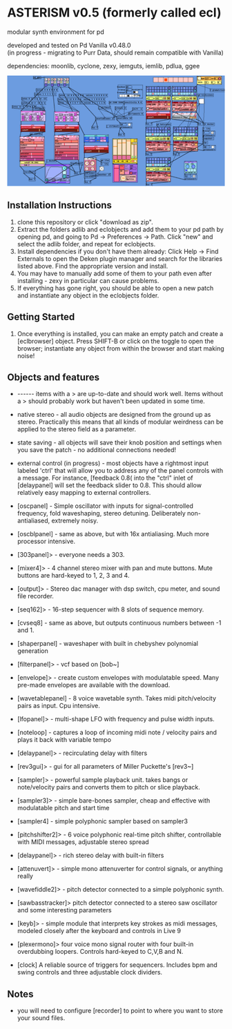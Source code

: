 # ASTERISM v0.5 (formerly called ecl) 
modular synth environment for pd   

developed and tested on Pd Vanilla v0.48.0  
(in progress - migrating to Purr Data, should remain compatible with Vanilla) 

dependencies: moonlib, cyclone, zexy, iemguts, iemlib, pdlua, ggee 

![ecl 0.4](ecl0r4screenshot.png)

## Installation Instructions

1. clone this repository or click "download as zip". 
2. Extract the folders adlib and eclobjects and add them to your pd path by opening pd, and going to Pd -> Preferences -> Path. Click "new" and select the adlib folder, and repeat for eclobjects.
3. Install dependencies if you don't have them already: Click Help -> Find Externals to open the Deken plugin manager and search for the libraries listed above. Find the appropriate version and install. 
4. You may have to manually add some of them to your path even after installing - zexy in particular can cause problems. 
5. If everything has gone right, you should be able to open a new patch and instantiate any object in the eclobjects folder. 

## Getting Started

1. Once everything is installed, you can make an empty patch and create a [eclbrowser] object. Press SHIFT-B or click on the toggle to open the browser; instantiate any object from within the browser and start making noise! 

## Objects and features

* ------ items with a > are up-to-date and should work well. Items without a > should probably work but haven't been updated in some time.

* native stereo - all audio objects are designed from the ground up as stereo. Practically this means that all kinds of modular weirdness can be applied to the stereo field as a parameter.
* state saving  - all objects will save their knob position and settings when you save the patch - no additional connections needed!
* external control (in progress) - most objects have a rightmost input labeled 'ctrl' that will allow you to address any of the panel controls with a message. For instance, [feedback 0.8( into the "ctrl" inlet of [delaypanel] will set the feedback slider to 0.8. This should allow relatively easy mapping to external controllers. 
* [oscpanel] - Simple oscillator with inputs for signal-controlled frequency, fold waveshaping, stereo detuning. Deliberately non-antialiased, extremely noisy.
* [oscblpanel] - same as above, but with 16x antialiasing. Much more processor intensive. 
* [303panel]> - everyone needs a 303. 
* [mixer4]> - 4 channel stereo mixer with pan and mute buttons. Mute buttons are hard-keyed to 1, 2, 3 and 4.
* [output]> - Stereo dac manager with dsp switch, cpu meter, and sound file recorder.
* [seq162]> - 16-step sequencer with 8 slots of sequence memory.  
* [cvseq8] - same as above, but outputs continuous numbers between -1 and 1. 
* [shaperpanel] - waveshaper with built in chebyshev polynomial generation
* [filterpanel]> - vcf based on [bob~]
* [envelope]> - create custom envelopes with modulatable speed. Many pre-made envelopes are available with the download. 
* [wavetablepanel] - 8 voice wavetable synth. Takes midi pitch/velocity pairs as input. Cpu intensive. 
* [lfopanel]> - multi-shape LFO with frequency and pulse width inputs.  
* [noteloop] - captures a loop of incoming midi note / velocity pairs and plays it back with variable tempo
* [delaypanel]> - recirculating delay with filters
* [rev3gui]> - gui for all parameters of Miller Puckette's [rev3~]
* [sampler]> - powerful sample playback unit. takes bangs or note/velocity pairs and converts them to pitch or slice playback. 
* [sampler3]> - simple bare-bones sampler, cheap and effective with modulatable pitch and start time
* [sampler4] - simple polyphonic sampler based on sampler3
* [pitchshifter2]> - 6 voice polyphonic real-time pitch shifter, controllable with MIDI messages, adjustable stereo spread
* [delaypanel]> - rich stereo delay with built-in filters
* [attenuvert]> - simple mono attenuverter for control signals, or anything really
* [wavefiddle2]> - pitch detector connected to a simple polyphonic synth. 
* [sawbasstracker]> pitch detector connected to a stereo saw oscillator and some interesting parameters
* [keyb]> - simple module that interprets key strokes as midi messages, modeled closely after the keyboard and controls in Live 9
* [plexermono]> four voice mono signal router with four built-in overdubbing loopers. Controls hard-keyed to C,V,B and N. 
* [clock] A reliable source of triggers for sequencers. Includes bpm and swing controls and three adjustable clock dividers.


## Notes

* you will need to configure [recorder] to point to where you want to store your sound files.

